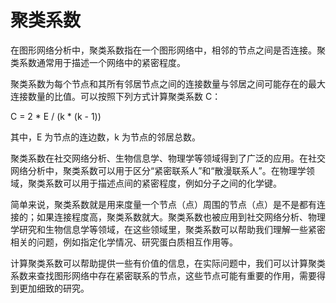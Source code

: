 # 聚类系数
在图形网络分析中，聚类系数指在一个图形网络中，相邻的节点之间是否连接。聚类系数通常用于描述一个网络中的紧密程度。

聚类系数为每个节点和其所有邻居节点之间的连接数量与邻居之间可能存在的最大连接数量的比值。可以按照下列方式计算聚类系数 C：

C = 2 * E / (k * (k - 1))

其中，E 为节点的连边数，k 为节点的邻居总数。

聚类系数在社交网络分析、生物信息学、物理学等领域得到了广泛的应用。在社交网络分析中，聚类系数可以用于区分“紧密联系人”和“散漫联系人”。在物理学领域，聚类系数可以用于描述点间的紧密程度，例如分子之间的化学键。

简单来说，聚类系数就是用来度量一个节点（点）周围的节点（点）是不是都有连接的；如果连接程度高，聚类系数就大。聚类系数也被应用到社交网络分析、物理学研究和生物信息学等领域，在这些领域里，聚类系数可以帮助我们理解一些紧密相关的问题，例如指定化学情况、研究蛋白质相互作用等。

计算聚类系数可以帮助提供一些有价值的信息，在实际问题中，我们可以计算聚类系数来查找图形网络中存在紧密联系的节点，这些节点可能有重要的作用，需要得到更加细致的研究。